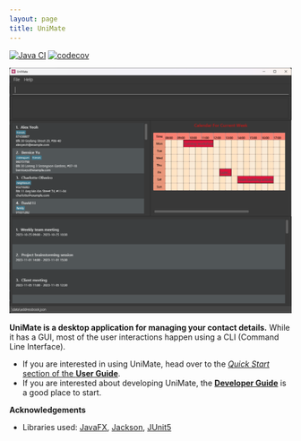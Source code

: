 ```yaml
---
layout: page
title: UniMate
---
```

[![Java CI](https://github.com/AY2324S1-CS2103-F13-4/tp/actions/workflows/gradle.yml/badge.svg?branch=master)](https://github.com/AY2324S1-CS2103-F13-4/tp/actions/workflows/gradle.yml)
[![codecov](https://codecov.io/gh/AY2324S1-CS2103-F13-4/tp/graph/badge.svg?token=4OY8ODQQBU)](https://codecov.io/gh/AY2324S1-CS2103-F13-4/tp)

![Ui](images/Ui.png)

**UniMate is a desktop application for managing your contact details.** While it has a GUI, most of the user interactions happen using a CLI (Command Line Interface).

* If you are interested in using UniMate, head over to the [_Quick Start_ section of the **User Guide**](UserGuide.html#quick-start).
* If you are interested about developing UniMate, the [**Developer Guide**](DeveloperGuide.html) is a good place to start.


**Acknowledgements**

* Libraries used: [JavaFX](https://openjfx.io/), [Jackson](https://github.com/FasterXML/jackson), [JUnit5](https://github.com/junit-team/junit5)
